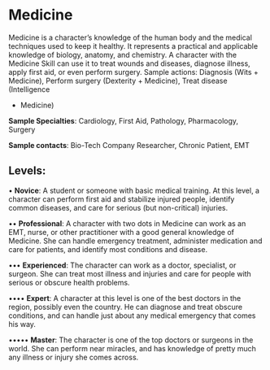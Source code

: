 # Medicine
Medicine is a character’s knowledge of the human
body and the medical techniques used to keep it healthy. It
represents a practical and applicable knowledge of biology,
anatomy, and chemistry. A character with the Medicine Skill
can use it to treat wounds and diseases, diagnose illness, apply
first aid, or even perform surgery.
Sample actions: Diagnosis (Wits + Medicine), Perform
surgery (Dexterity + Medicine), Treat disease (Intelligence
+ Medicine)

**Sample Specialties**: Cardiology, First Aid, Pathology,
Pharmacology, Surgery

**Sample contacts**: Bio-Tech Company Researcher, Chronic
Patient, EMT

## Levels:
• **Novice**: A student or someone with basic medical
training. At this level, a character can perform first
aid and stabilize injured people, identify common
diseases, and care for serious (but non-critical) injuries.

•• **Professional**: A character with two dots in
Medicine can work as an EMT, nurse, or other
practitioner with a good general knowledge of
Medicine. She can handle emergency treatment,
administer medication and care for patients, and
identify most conditions and disease.

••• **Experienced**: The character can work as a doctor,
specialist, or surgeon. She can treat most illness
and injuries and care for people with serious or
obscure health problems.

•••• **Expert**: A character at this level is one of the best
doctors in the region, possibly even the country.
He can diagnose and treat obscure conditions, and
can handle just about any medical emergency that
comes his way.

••••• **Master**: The character is one of the top doctors
or surgeons in the world. She can perform near
miracles, and has knowledge of pretty much any
illness or injury she comes across.